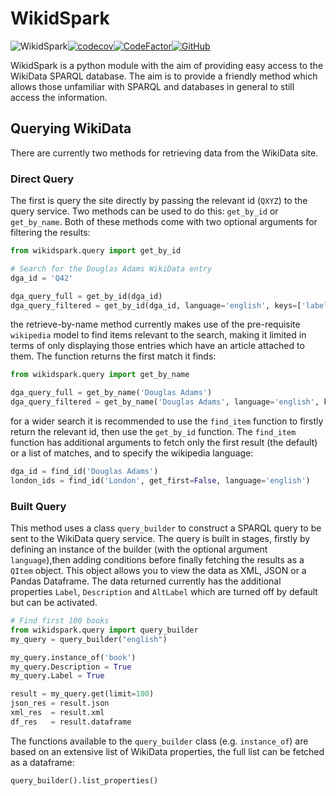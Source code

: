 # WikidSpark
![WikidSpark](https://github.com/artemis-beta/wikidspark/workflows/WikidSpark/badge.svg)[![codecov](https://codecov.io/gh/artemis-beta/wikidspark/branch/master/graph/badge.svg)](https://codecov.io/gh/artemis-beta/wikidspark)[![CodeFactor](https://www.codefactor.io/repository/github/artemis-beta/wikidspark/badge)](https://www.codefactor.io/repository/github/artemis-beta/wikidspark)[![GitHub](https://img.shields.io/github/license/artemis-beta/wikidspark)](https://github.com/artemis-beta/wikidspark/blob/master/LICENSE)

WikidSpark is a python module with the aim of providing easy access to the WikiData SPARQL database. The aim is to provide a friendly method which allows those unfamiliar with SPARQL and databases in general to still access the information.

## Querying WikiData
There are currently two methods for retrieving data from the WikiData site.

### Direct Query
The first is query the site directly by passing the relevant id (`QXYZ`) to the query service. Two methods can be used to do this: `get_by_id` or `get_by_name`. Both of these methods come with two optional arguments for filtering the results:

```Python
from wikidspark.query import get_by_id

# Search for the Douglas Adams WikiData entry
dga_id = 'Q42'

dga_query_full = get_by_id(dga_id)
dga_query_filtered = get_by_id(dga_id, language='english', keys=['labels', 'descriptions'])
```
the retrieve-by-name method currently makes use of the pre-requisite `wikipedia` model to find items relevant to the search, making it limited in terms of only displaying those entries which have an article attached to them. The function returns the first match it finds:
```Python
from wikidspark.query import get_by_name

dga_query_full = get_by_name('Douglas Adams')
dga_query_filtered = get_by_name('Douglas Adams', language='english', keys=['labels', 'descriptions'])
```
for a wider search it is recommended to use the `find_item` function to firstly return the relevant id, then use the `get_by_id` function. The `find_item` function has additional arguments to fetch only the first result (the default) or a list of matches, and to specify the wikipedia language:

```Python
dga_id = find_id('Douglas Adams')
london_ids = find_id('London', get_first=False, language='english')
``` 

### Built Query
This method uses a class `query_builder` to construct a SPARQL query to be sent to the WikiData query service. The query is built in stages, firstly by defining an instance of the builder (with the optional argument `language`),then adding conditions before finally fetching the results as a `QItem` object. This object allows you to view the data as XML, JSON or a Pandas Dataframe. The data returned currently has the additional properties `Label`, `Description` and `AltLabel` which are turned off by default but can be activated.

```Python
# Find first 100 books
from wikidspark.query import query_builder
my_query = query_builder("english")

my_query.instance_of('book')
my_query.Description = True
my_query.Label = True

result = my_query.get(limit=100)
json_res = result.json
xml_res  = result.xml
df_res   = result.dataframe
```

The functions available to the `query_builder` class (e.g. `instance_of`) are based on an extensive list of WikiData properties, the full list can be fetched as a dataframe:

```Python
query_builder().list_properties()
```
